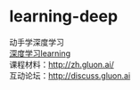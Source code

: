 # learning-deep
动手学深度学习<br>
[深度学习learning](https://www.bilibili.com/video/BV154411S7Tf?spm_id_from=333.337.search-card.all.click&vd_source=0b265213ec3233d6102b1d376991f35e)
<br>课程材料：http://zh.gluon.ai/
<br>互动论坛：http://discuss.gluon.ai

